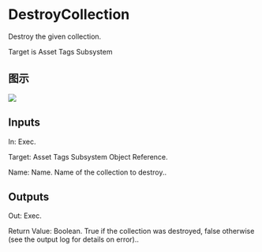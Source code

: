 # DestroyCollection

Destroy the given collection.

Target is Asset Tags Subsystem

## 图示

![]($-20221218-18013258.png)

## Inputs

In: Exec.

Target: Asset Tags Subsystem Object Reference.

Name: Name. Name of the collection to destroy..  

## Outputs

Out: Exec.

Return Value: Boolean. True if the collection was destroyed, false otherwise (see the output log for details on error)..


